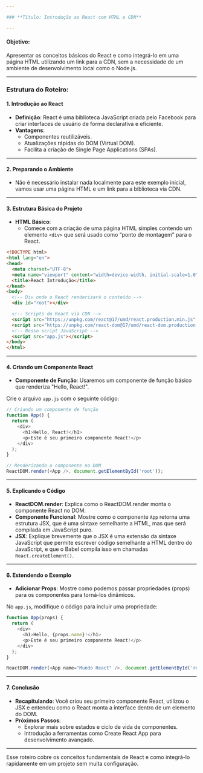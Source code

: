 ```yaml
---

### **Título: Introdução ao React com HTML e CDN**

---
```


#### **Objetivo:**
Apresentar os conceitos básicos do React e como integrá-lo em uma página HTML utilizando um link para a CDN, sem a necessidade de um ambiente de desenvolvimento local como o Node.js.

---

### **Estrutura do Roteiro:**

#### **1. Introdução ao React**
   - **Definição**: React é uma biblioteca JavaScript criada pelo Facebook para criar interfaces de usuário de forma declarativa e eficiente.
   - **Vantagens**:
     - Componentes reutilizáveis.
     - Atualizações rápidas do DOM (Virtual DOM).
     - Facilita a criação de Single Page Applications (SPAs).
   
---

#### **2. Preparando o Ambiente**
   - Não é necessário instalar nada localmente para este exemplo inicial, vamos usar uma página HTML e um link para a biblioteca via CDN.
   
---

#### **3. Estrutura Básica do Projeto**
   - **HTML Básico**: 
     - Comece com a criação de uma página HTML simples contendo um elemento `<div>` que será usado como “ponto de montagem” para o React.
     
   ```html
   <!DOCTYPE html>
   <html lang="en">
   <head>
     <meta charset="UTF-8">
     <meta name="viewport" content="width=device-width, initial-scale=1.0">
     <title>React Introdução</title>
   </head>
   <body>
     <!-- Div onde o React renderizará o conteúdo -->
     <div id="root"></div>
   
     <!-- Scripts do React via CDN -->
     <script src="https://unpkg.com/react@17/umd/react.production.min.js" crossorigin></script>
     <script src="https://unpkg.com/react-dom@17/umd/react-dom.production.min.js" crossorigin></script>
     <!-- Nosso script JavaScript -->
     <script src="app.js"></script>
   </body>
   </html>
   ```

---

#### **4. Criando um Componente React**
   - **Componente de Função**: Usaremos um componente de função básico que renderiza "Hello, React!".
   
   Crie o arquivo `app.js` com o seguinte código:
   
   ```javascript
   // Criando um componente de função
   function App() {
     return (
       <div>
         <h1>Hello, React!</h1>
         <p>Este é seu primeiro componente React!</p>
       </div>
     );
   }
   
   // Renderizando o componente no DOM
   ReactDOM.render(<App />, document.getElementById('root'));
   ```

---

#### **5. Explicando o Código**
   - **ReactDOM.render**: Explica como o ReactDOM.render monta o componente React no DOM.
   - **Componente Funcional**: Mostre como o componente `App` retorna uma estrutura JSX, que é uma sintaxe semelhante a HTML, mas que será compilada em JavaScript puro.
   - **JSX**: Explique brevemente que o JSX é uma extensão da sintaxe JavaScript que permite escrever código semelhante a HTML dentro do JavaScript, e que o Babel compila isso em chamadas `React.createElement()`.

---

#### **6. Estendendo o Exemplo**
   - **Adicionar Props**: Mostre como podemos passar propriedades (props) para os componentes para torná-los dinâmicos.
   
   No `app.js`, modifique o código para incluir uma propriedade:
   
   ```javascript
   function App(props) {
     return (
       <div>
         <h1>Hello, {props.name}!</h1>
         <p>Este é seu primeiro componente React!</p>
       </div>
     );
   }
   
   ReactDOM.render(<App name="Mundo React" />, document.getElementById('root'));
   ```

---

#### **7. Conclusão**
   - **Recapitulando**: Você criou seu primeiro componente React, utilizou o JSX e entendeu como o React monta a interface dentro de um elemento do DOM.
   - **Próximos Passos**:
     - Explorar mais sobre estados e ciclo de vida de componentes.
     - Introdução a ferramentas como Create React App para desenvolvimento avançado.

---

Esse roteiro cobre os conceitos fundamentais de React e como integrá-lo rapidamente em um projeto sem muita configuração.